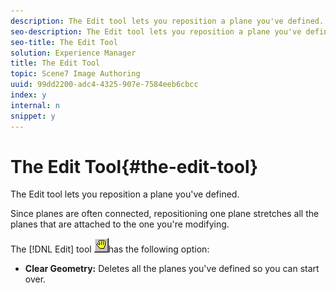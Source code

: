 ```yaml
---
description: The Edit tool lets you reposition a plane you've defined.
seo-description: The Edit tool lets you reposition a plane you've defined.
seo-title: The Edit Tool
solution: Experience Manager
title: The Edit Tool
topic: Scene7 Image Authoring
uuid: 99dd2200-adc4-4325-907e-7584eeb6cbcc
index: y
internal: n
snippet: y
---
```


# The Edit Tool{#the-edit-tool}

The Edit tool lets you reposition a plane you've defined.

Since planes are often connected, repositioning one plane stretches all the planes that are attached to the one you're modifying.

The [!DNL Edit] tool ![](assets/edit_tool.png)has the following option:

* **Clear Geometry:** Deletes all the planes you've defined so you can start over.


